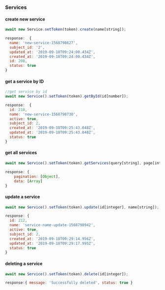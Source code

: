 ### Services

#### create new service
```javascript
await new Service.setToken(token).create(name[string]);

response:  {
  name: 'new-service-1568798627',
  subject_id: '2',
  updated_at: '2019-09-18T09:24:00.434Z',
  created_at: '2019-09-18T09:24:00.434Z',
  id: 208,
  status: true
}

````
#### get a service by ID
```javascript
//get service by id
await new Service().setToken(token).getById(id[number]);

response:  {
  id: 210,
  name: 'new-service-1568798730',
  active: true,
  subject_id: 2,
  created_at: '2019-09-18T09:25:43.048Z',
  updated_at: '2019-09-18T09:25:43.048Z',
  status: true
}

```
#### get all services
```javascript
await new Service().setToken(token).getServices(query[string], page[integer], pageSize[integer], sort[string], order[string]);

response: { 
    pagination: [Object], 
    data: [Array] 
}
```
#### update a service
```javascript
await new Service().setToken(token).update(id[integer], name[string]);

response: {
  id: 212,
  name: 'service-name-update-1568798942',
  active: true,
  subject_id: 2,
  created_at: '2019-09-18T09:29:14.956Z',
  updated_at: '2019-09-18T09:29:17.995Z',
  status: true
}

```
#### deleting a service
```javascript
await new Service().setToken(token).delete(id[integer]);

response:{ message: 'Successfully deleted', status: true }
```
